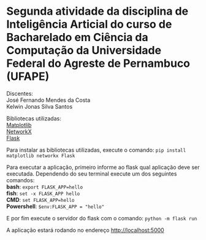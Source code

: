 # Segunda atividade da disciplina de Inteligência Articial do curso de Bacharelado em Ciência da Computação da Universidade Federal do Agreste de Pernambuco (UFAPE)

Discentes:\
José Fernando Mendes da Costa\
Kelwin Jonas Silva Santos

Bibliotecas utilizadas:\
[Matplotlib](https://matplotlib.org/)\
[NetworkX](https://networkx.org/)\
[Flask](https://flask.palletsprojects.com/en/2.1.x/)

Para instalar as bibliotecas utilizadas, execute o comando: `pip install matplotlib networkx Flask`

Para executar a aplicação, primeiro informe ao flask qual aplicação deve ser executada. Dependendo do seu terminal execute um dos seguintes comandos:\
**bash**: `export FLASK_APP=hello`\
**fish**: `set -x FLASK_APP hello`\
**CMD**: `set FLASK_APP=hello`\
**Powershell**: `$env:FLASK_APP = "hello"`

E por fim execute o servidor do flask com o comando: `python -m flask run`

A aplicação estará rodando no endereço [http://localhost:5000](http://localhost:5000)
